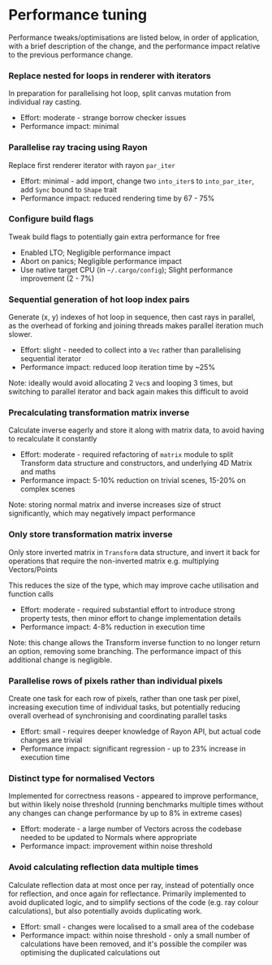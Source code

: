 # Performance tuning

Performance tweaks/optimisations are listed below, in order of application, with a brief description of the change, and the performance impact relative to the previous performance change.

### Replace nested for loops in renderer with iterators
In preparation for parallelising hot loop, split canvas mutation from individual ray casting.

- Effort: moderate - strange borrow checker issues
- Performance impact: minimal

### Parallelise ray tracing using Rayon
Replace first renderer iterator with rayon `par_iter`

- Effort: minimal - add import, change two `into_iter`s to `into_par_iter`, add `Sync` bound to `Shape` trait
- Performance impact: reduced rendering time by 67 - 75%

### Configure build flags
Tweak build flags to potentially gain extra performance for free

- Enabled LTO; Negligible performance impact
- Abort on panics; Negligible performance impact
- Use native target CPU (in `~/.cargo/config`); Slight performance improvement (2 - 7%)

### Sequential generation of hot loop index pairs
Generate (x, y) indexes of hot loop in sequence, then cast rays in parallel, as the overhead of forking and joining threads makes parallel iteration much slower.

- Effort: slight - needed to collect into a `Vec` rather than parallelising sequential iterator
- Performance impact: reduced loop iteration time by ~25%

Note: ideally would avoid allocating 2 `Vec`s and looping 3 times, but switching to parallel iterator and back again makes this difficult to avoid

### Precalculating transformation matrix inverse 
Calculate inverse eagerly and store it along with matrix data, to avoid having to recalculate it constantly

- Effort: moderate - required refactoring of `matrix` module to split Transform data structure and constructors, and underlying 4D Matrix and maths
- Performance impact: 5-10% reduction on trivial scenes, 15-20% on complex scenes

Note: storing normal matrix and inverse increases size of struct significantly, which may negatively impact performance

### Only store transformation matrix inverse
Only store inverted matrix in `Transform` data structure, and invert it back for operations that require the non-inverted matrix
e.g. multiplying Vectors/Points

This reduces the size of the type, which may improve cache utilisation and function calls

- Effort: moderate - required substantial effort to introduce strong property tests, then minor effort to change implementation details
- Performance impact: 4-8% reduction in execution time

Note: this change allows the Transform inverse function to no longer return an option, removing some branching. The performance impact of this additional change is negligible.

### Parallelise rows of pixels rather than individual pixels
Create one task for each row of pixels, rather than one task per pixel, 
increasing execution time of individual tasks, but potentially reducing overall overhead of synchronising and coordinating parallel tasks

- Effort: small - requires deeper knowledge of Rayon API, but actual code changes are trivial
- Performance impact: significant regression - up to 23% increase in execution time

### Distinct type for normalised Vectors
Implemented for correctness reasons - appeared to improve performance, but within likely noise threshold 
(running benchmarks multiple times without any changes can change performance by up to 8% in extreme cases)

- Effort: moderate - a large number of Vectors across the codebase needed to be updated to Normals where appropriate
- Performance impact: improvement within noise threshold

### Avoid calculating reflection data multiple times
Calculate reflection data at most once per ray, instead of potentially once for reflection, and once again for reflectance.
Primarily implemented to avoid duplicated logic, and to simplify sections of the code (e.g. ray colour calculations), but also potentially avoids duplicating work.

- Effort: small - changes were localised to a small area of the codebase
- Performance impact: within noise threshold - only a small number of calculations have been removed, and it's possible the compiler was optimising the duplicated calculations out